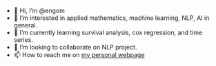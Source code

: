 - 👋 Hi, I’m @engom
- 👀 I’m interested in applied mathematics, machine learning, NLP, AI in general.
- 🌱 I’m currently learning survival analysis, cox regression, and time series.
- 💞️ I’m looking to collaborate on NLP project.
- 📫 How to reach me on [my personal webpage](https://elhadjingomweb.streamlitapp.com/)

<!---
engom/engom is a ✨ special ✨ repository because its `README.md` (this file) appears on your GitHub profile.
You can click the Preview link to take a look at your changes.
--->
